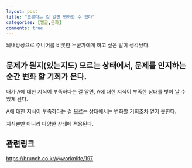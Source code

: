 ```yaml
---
layout: post
title: "모른다는 걸 알면 변화할 수 있다"
categories: [뻘글,문화]
comments: true
---
```


뇌내망상으로 주니어를 비롯한 누군가에게 하고 싶은 말이 생각났다.

## 문제가 뭔지(있는지도) 모르는 상태에서, 문제를 인지하는 순간 변화 할 기회가 온다.

내가 A에 대한 지식이 부족하다는 걸 알면, A에 대한 지식이 부족한 상태를 벗어 날 수 있게 된다.

A에 대한 지식이 부족하다는 걸 모르는 상태에서는 변화할 기회조차 얻지 못한다.

지식뿐만 아니라 다양한 상태에 적용된다.

## 관련링크

<https://brunch.co.kr/@worknlife/197>
